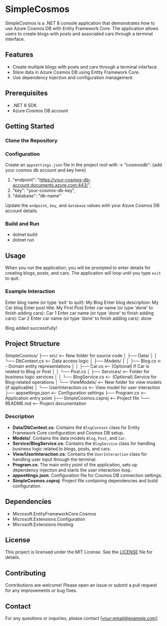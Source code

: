 ﻿# SimpleCosmos

SimpleCosmos is a .NET 8 console application that demonstrates how to use Azure Cosmos DB with Entity Framework Core. The application allows users to create blogs with posts and associated cars through a terminal interface.

## Features

- Create multiple blogs with posts and cars through a terminal interface.
- Store data in Azure Cosmos DB using Entity Framework Core.
- Use dependency injection and configuration management.

## Prerequisites

- .NET 8 SDK
- Azure Cosmos DB account

## Getting Started

### Clone the Repository

### Configuration

 Create an `appsettings.json` file in the project root with ->
 "cosmosdb": {add your cosmos db account and key here} 
1. "endpoint": "https://your-cosmos-db-account.documents.azure.com:443/",
2. "key": "your-cosmos-db-key", 
2. "database": "db-name"

 Update the `endpoint`, `key`, and `database` values with your Azure Cosmos DB account details.
 
### Build and Run

- dotnet build 
- dotnet run




## Usage

When you run the application, you will be prompted to enter details for creating blogs, posts, and cars. The application will loop until you type `exit` to quit.

### Example Interaction
Enter blog name (or type 'exit' to quit): My Blog 
Enter blog description: My Car blog 
Enter post title: My First Post 
Enter car name (or type 'done' to finish adding cars): Car 1 
Enter car name (or type 'done' to finish adding cars): Car 2 
Enter car name (or type 'done' to finish adding cars): done 

Blog added successfully!


## Project Structure

SimpleCosmos/
├── src/  <-- New folder for source code
│   ├── Data/
│   │   └── DbContext.cs  <-- Data access logic
│   ├── Models/
│   │   ├── Blog.cs  <-- Domain entity representations
│   │   ├── Car.cs   <-- (Optional) If Car is related to Blog or Post
│   │   └── Post.cs
│   ├── Services/  <-- Folder for business logic services
│   │   └── BlogService.cs  <-- (Optional) Service for Blog-related operations
│   └── ViewModels/  <-- New folder for view models (if applicable)
│       └── UserInteraction.cs  <-- View model for user interaction
├── appsettings.json  <-- Configuration settings
├── Program.cs        <-- Application entry point
├── SimpleCosmos.csproj  <-- Project file
└── README.md         <-- Project documentation

### Description

- **Data/DbContext.cs**: Contains the `BlogContext` class for Entity Framework Core configuration and Cosmos DB setup.
- **Models/**: Contains the data models `Blog`, `Post`, and `Car`.
- **Service/BlogService.cs**: Contains the `BlogService` class for handling business logic related to blogs, posts, and cars.
- **View/UserInteraction.cs**: Contains the `UserInteraction` class for handling user input through the terminal.
- **Program.cs**: The main entry point of the application, sets up dependency injection and starts the user interaction loop.
- **appsettings.json**: Configuration file for Cosmos DB connection settings.
- **SimpleCosmos.csproj**: Project file containing dependencies and build configuration.

## Dependencies

- Microsoft.EntityFrameworkCore.Cosmos
- Microsoft.Extensions.Configuration
- Microsoft.Extensions.Hosting

## License

This project is licensed under the MIT License. See the [LICENSE](LICENSE) file for details.

## Contributing

Contributions are welcome! Please open an issue or submit a pull request for any improvements or bug fixes.

## Contact

For any questions or inquiries, please contact [your-email@example.com].